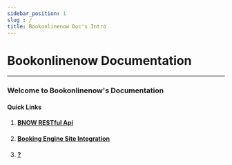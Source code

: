 ```yaml
---
sidebar_position: 1
slug : /
title: Bookonlinenow Doc's Intro
---
```

#  Bookonlinenow Documentation
---


### Welcome to Bookonlinenow's Documentation

####  Quick Links

1. #### [BNOW RESTful Api](./BNOWAPI_Restful/intro.md)
2. #### [Booking Engine Site Integration](./Site%20Integration/intro.md)
3. #### [?](./BNOWAPI_Restful/intro.md)

